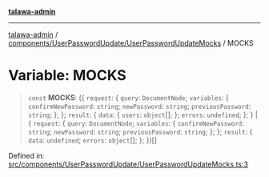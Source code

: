 [**talawa-admin**](../../../../README.md)

***

[talawa-admin](../../../../README.md) / [components/UserPasswordUpdate/UserPasswordUpdateMocks](../README.md) / MOCKS

# Variable: MOCKS

> `const` **MOCKS**: (\{ `request`: \{ `query`: `DocumentNode`; `variables`: \{ `confirmNewPassword`: `string`; `newPassword`: `string`; `previousPassword`: `string`; \}; \}; `result`: \{ `data`: \{ `users`: `object`[]; \}; `errors`: `undefined`; \}; \} \| \{ `request`: \{ `query`: `DocumentNode`; `variables`: \{ `confirmNewPassword`: `string`; `newPassword`: `string`; `previousPassword`: `string`; \}; \}; `result`: \{ `data`: `undefined`; `errors`: `object`[]; \}; \})[]

Defined in: [src/components/UserPasswordUpdate/UserPasswordUpdateMocks.ts:3](https://github.com/bint-Eve/talawa-admin/blob/bb9ac170c0ec806cc5423650a66bbe110c3af5d9/src/components/UserPasswordUpdate/UserPasswordUpdateMocks.ts#L3)
